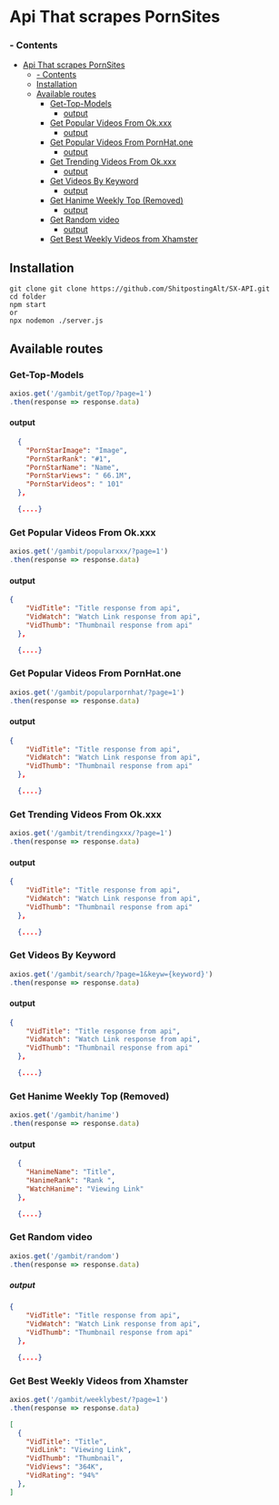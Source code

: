 

# Api That scrapes PornSites


### - Contents
- [Api That scrapes PornSites](#api-that-scrapes-pornsites)
    - [- Contents](#--contents)
  - [Installation](#installation)
  - [Available routes](#available-routes)
    - [Get-Top-Models](#get-top-models)
      - [output](#output)
    - [Get Popular Videos From Ok.xxx](#get-popular-videos-from-okxxx)
      - [output](#output-1)
    - [Get Popular Videos From PornHat.one](#get-popular-videos-from-pornhatone)
      - [output](#output-2)
    - [Get Trending Videos From Ok.xxx](#get-trending-videos-from-okxxx)
      - [output](#output-3)
    - [Get Videos By Keyword](#get-videos-by-keyword)
      - [output](#output-4)
    - [Get Hanime Weekly Top (Removed)](#get-hanime-weekly-top-removed)
      - [output](#output-5)
    - [Get Random video](#get-random-video)
        - [output](#output-6)
    - [Get Best Weekly Videos from Xhamster](#get-best-weekly-videos-from-xhamster)
## Installation 
```
git clone git clone https://github.com/ShitpostingAlt/SX-API.git
cd folder
npm start
or
npx nodemon ./server.js
```
## Available routes

### Get-Top-Models 

```js
axios.get('/gambit/getTop/?page=1')
.then(response => response.data)

```
#### output 

```json
  {
    "PornStarImage": "Image",
    "PornStarRank": "#1",
    "PornStarName": "Name",
    "PornStarViews": " 66.1M",
    "PornStarVideos": " 101"
  },

  {....}
```

### Get Popular Videos From Ok.xxx

```js
axios.get('/gambit/popularxxx/?page=1')
.then(response => response.data)

```
#### output 

```json
{
    "VidTitle": "Title response from api",
    "VidWatch": "Watch Link response from api",
    "VidThumb": "Thumbnail response from api"
  },

  {....}
```


### Get Popular Videos From PornHat.one

```js
axios.get('/gambit/popularpornhat/?page=1')
.then(response => response.data)

```
#### output 

```json
{
    "VidTitle": "Title response from api",
    "VidWatch": "Watch Link response from api",
    "VidThumb": "Thumbnail response from api"
  },

  {....}
```


### Get Trending Videos From Ok.xxx

```js
axios.get('/gambit/trendingxxx/?page=1')
.then(response => response.data)

```
#### output 

```json
{
    "VidTitle": "Title response from api",
    "VidWatch": "Watch Link response from api",
    "VidThumb": "Thumbnail response from api"
  },

  {....}
```
### Get Videos By Keyword

```js
axios.get('/gambit/search/?page=1&keyw={keyword}')
.then(response => response.data)

```
#### output

```json
{
    "VidTitle": "Title response from api",
    "VidWatch": "Watch Link response from api",
    "VidThumb": "Thumbnail response from api"
  },

  {....}
```

### Get Hanime Weekly Top (Removed)

````js
axios.get('/gambit/hanime')
.then(response => response.data)
````

#### output

```json
  {
    "HanimeName": "Title",
    "HanimeRank": "Rank ",
    "WatchHanime": "Viewing Link"
  },

  {....}
```
### Get Random video

````js
axios.get('/gambit/random')
.then(response => response.data)
````
##### output

```json
{
    "VidTitle": "Title response from api",
    "VidWatch": "Watch Link response from api",
    "VidThumb": "Thumbnail response from api"
  },

  {....}
```

### Get Best Weekly Videos from Xhamster
````js
axios.get('/gambit/weeklybest/?page=1')
.then(response => response.data)
````

````json
[
  {
    "VidTitle": "Title",
    "VidLink": "Viewing Link",
    "VidThumb": "Thumbnail",
    "VidViews": "364K",
    "VidRating": "94%"
  },
]


